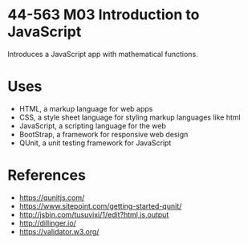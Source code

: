 # 44-563 M03 Introduction to JavaScript

Introduces a JavaScript app with mathematical functions. 

# Uses

- HTML, a markup language for web apps
- CSS, a style sheet language for styling markup languages like html
- JavaScript, a scripting language for the web
- BootStrap, a framework for responsive web design
- QUnit, a unit testing framework for JavaScript

# References

- https://qunitjs.com/
- https://www.sitepoint.com/getting-started-qunit/
- http://jsbin.com/tusuvixi/1/edit?html,js,output
- http://dillinger.io/
- https://validator.w3.org/

